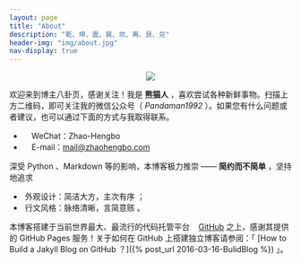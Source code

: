 ```yaml
---
layout: page
title: "About"
description: "乾、坤、震、巽、坎、离、艮、兑"
header-img: "img/about.jpg"
nav-display: true
---
```


<center>
    <p><img src="{{ site.url }}/img/wechat2code.jpg" align="center"></p>
</center>

欢迎来到博主八卦页，感谢关注！我是 __熊猫人__ ，喜欢尝试各种新鲜事物。扫描上方二维码，即可关注我的微信公众号（ *Pandaman1992* ）。如果您有什么问题或者建议，也可以通过下面的方式与我取得联系。

- &nbsp;<i class="fa fa-comments">&nbsp;&nbsp;&nbsp;</i>WeChat：Zhao-Hengbo
- &nbsp;<i class="fa fa-envelope-o">&nbsp;&nbsp;&nbsp;</i>E-mail：<mail@zhaohengbo.com>

深受 Python 、Markdown 等的影响，本博客极力推崇 —— __简约而不简单__  ，坚持地追求

- &nbsp;外观设计：简洁大方，主次有序 ；
- &nbsp;行文风格：脉络清晰，言简意赅 。

本博客搭建于当前世界最大、最流行的代码托管平台&nbsp;&nbsp;<i class="fa fa-github">&nbsp;&nbsp;</i><a href="https://github.com/">GitHub</a> 之上，感谢其提供的 GitHub Pages 服务！关于如何在 GitHub 上搭建独立博客请参阅：「 [How to Build a Jakyll Blog  on GitHub ？]({% post_url 2016-03-16-BulidBlog %}) 」。

